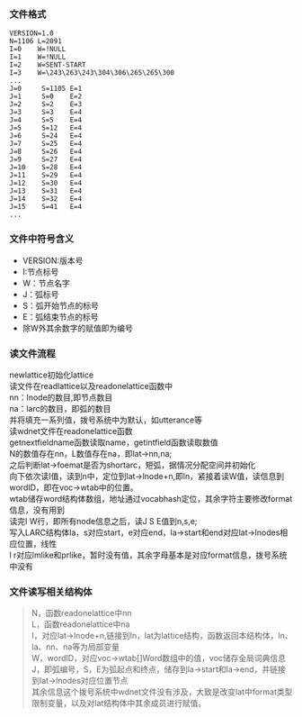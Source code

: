 ### 文件格式
	VERSION=1.0
	N=1106 L=2091
	I=0    W=!NULL             
	I=1    W=!NULL             
	I=2    W=SENT-START        
	I=3    W=\243\263\243\304\306\265\265\300
	...
	J=0     S=1105 E=1    
	J=1     S=0    E=2    
	J=2     S=2    E=3   
	J=3     S=3    E=4    
	J=4     S=5    E=4    
	J=5     S=12   E=4   
	J=6     S=24   E=4   
	J=7     S=25   E=4    
	J=8     S=26   E=4   
	J=9     S=27   E=4   
	J=10    S=28   E=4    
	J=11    S=29   E=4    
	J=12    S=30   E=4   
	J=13    S=31   E=4    
	J=14    S=32   E=4   
	J=15    S=41   E=4    
	...
### 文件中符号含义

* VERSION:版本号<br>
* I:节点标号<br>
* W：节点名字<br>
* J：弧标号<br>
* S：弧开始节点的标号<br>
* E：弧结束节点的标号<br>
* 除W外其余数字的赋值即为编号<br>

### 读文件流程
newlattice初始化lattice<br>
读文件在readlattice以及readonelattice函数中<br>
nn：lnode的数目,即节点数目<br>
na：larc的数目，即弧的数目<br>
并将填充一系列值，拨号系统中为默认，如utterance等<br>
读wdnet文件在readonelattice函数<br>
getnextfieldname函数读取name，getintfield函数读取数值<br>
N的数值存在nn，L数值存在na，即lat->nn,na;<br>
之后判断lat->foemat是否为shortarc，短弧，据情况分配空间并初始化<br>
向下依次读I值，读到n中，定位到lat->lnode+n,即ln，紧接着读W值，读信息到wordID，即在voc->wtab中的位置。<br>
wtab储存word结构体数组，地址通过vocabhash定位，其余字符主要修改format信息，没有用到<br>
读完I W行，即所有node信息之后，读J S E值到n,s,e;<br>
写入LARC结构体la，s对应start，e对应end，la->start和end对应lat->lnodes相应位置，线性<br>
l r对应lmlike和prlike，暂时没有值，其余字母基本是对应format信息，拨号系统中没有<br>

### 文件读写相关结构体
   >N，函数readonelattice中nn<br>
   >L，函数readonelattice中na<br>
   >I，对应lat->lnode+n,链接到ln，lat为lattice结构，函数返回本结构体，ln、la、nn、na等为局部变量<br>
   >W，wordID，对应voc->wtab[]Word数组中的值，voc储存全局词典信息<br>
   >J，即弧编号，S，E为弧起点和终点，储存到la->start和la->end，并链接到lat->lnodes对应位置节点<br>
   >其余信息这个拨号系统中wdnet文件没有涉及，大致是改变lat中format类型限制变量，以及对lat结构体中其余成员进行赋值。<br>
